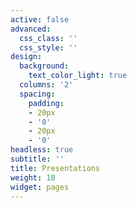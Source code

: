 ```yaml
---
active: false
advanced:
  css_class: ''
  css_style: ''
design:
  background:
    text_color_light: true
  columns: '2'
  spacing:
    padding:
    - 20px
    - '0'
    - 20px
    - '0'
headless: true
subtitle: ''
title: Presentations
weight: 18
widget: pages
---
```


